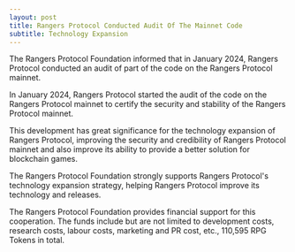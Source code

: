 ```yaml
---
layout: post
title: Rangers Protocol Conducted Audit Of The Mainnet Code
subtitle: Technology Expansion
---
```


The Rangers Protocol Foundation informed that in January 2024, Rangers Protocol conducted an audit of part of the code on the Rangers Protocol mainnet.

In January 2024, Rangers Protocol started the audit of the code on the Rangers Protocol mainnet to certify the security and stability of the Rangers Protocol mainnet.

This development has great significance for the technology expansion of Rangers Protocol, improving the security and credibility of Rangers Protocol mainnet and also improve its ability to provide a better solution for blockchain games.

The Rangers Protocol Foundation strongly supports Rangers Protocol's technology expansion strategy, helping Rangers Protocol improve its technology and releases.

The Rangers Protocol Foundation provides financial support for this cooperation. The funds include but are not limited to development costs, research costs, labour costs, marketing and PR cost, etc., 110,595 RPG Tokens in total.
